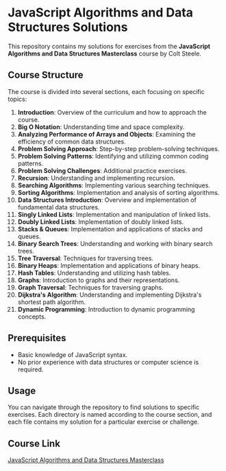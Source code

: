 # JavaScript Algorithms and Data Structures Solutions

This repository contains my solutions for exercises from the **JavaScript Algorithms and Data Structures Masterclass** course by Colt Steele.

## Course Structure

The course is divided into several sections, each focusing on specific topics:

1. **Introduction**: Overview of the curriculum and how to approach the course.
2. **Big O Notation**: Understanding time and space complexity.
3. **Analyzing Performance of Arrays and Objects**: Examining the efficiency of common data structures.
4. **Problem Solving Approach**: Step-by-step problem-solving techniques.
5. **Problem Solving Patterns**: Identifying and utilizing common coding patterns.
6. **Problem Solving Challenges**: Additional practice exercises.
7. **Recursion**: Understanding and implementing recursion.
8. **Searching Algorithms**: Implementing various searching techniques.
9. **Sorting Algorithms**: Implementation and analysis of sorting algorithms.
10. **Data Structures Introduction**: Overview and implementation of fundamental data structures.
11. **Singly Linked Lists**: Implementation and manipulation of linked lists.
12. **Doubly Linked Lists**: Implementation of doubly linked lists.
13. **Stacks & Queues**: Implementation and applications of stacks and queues.
14. **Binary Search Trees**: Understanding and working with binary search trees.
15. **Tree Traversal**: Techniques for traversing trees.
16. **Binary Heaps**: Implementation and applications of binary heaps.
17. **Hash Tables**: Understanding and utilizing hash tables.
18. **Graphs**: Introduction to graphs and their representations.
19. **Graph Traversal**: Techniques for traversing graphs.
20. **Dijkstra's Algorithm**: Understanding and implementing Dijkstra's shortest path algorithm.
21. **Dynamic Programming**: Introduction to dynamic programming concepts.

## Prerequisites

- Basic knowledge of JavaScript syntax.
- No prior experience with data structures or computer science is required.

## Usage

You can navigate through the repository to find solutions to specific exercises. Each directory is named according to the course section, and each file contains my solution for a particular exercise or challenge.

## Course Link

[JavaScript Algorithms and Data Structures Masterclass](https://www.udemy.com/course/js-algorithms-and-data-structures-masterclass/)
